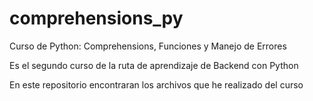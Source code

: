 # comprehensions_py
Curso de Python: Comprehensions, Funciones y Manejo de Errores

Es el segundo curso de la ruta de aprendizaje de Backend con Python

En este repositorio encontraran los archivos que he realizado del curso
